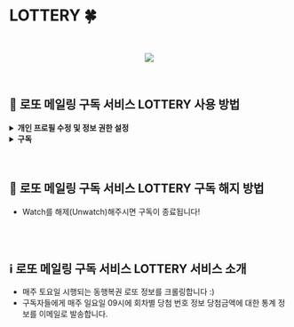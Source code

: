 # LOTTERY 🍀

<br/>
<p align="center">
  <img src="https://github.com/JH8459/LOTTERY/assets/83164003/f62202aa-0678-4936-ac77-78db1fc369e9"/>
</p>
<br/>

## 📌 로또 메일링 구독 서비스 LOTTERY 사용 방법

<details>
<summary><strong>개인 프로필 수정 및 정보 권한 설정</strong></summary>
  
#### 1️⃣ 개인 프로필 이메일 주소 수정

- LOTTERY🍀는 Github에 공개된 프로필 이메일 주소를 기반으로 메일 구독 서비스를 제공합니다.
- 따라서 Github 개인 프로필의 이메일란을 작성해주세요!

  <p align="center">
    <img src="https://github.com/JH8459/LOTTERY/assets/83164003/f53f96ba-4900-45a0-8642-a60fc381f9d8"/>
  </p>

#### 2️⃣ 계정 이메일 정보 권한 설정

- Github는 계정의 이메일 정보를 Private을 기본값으로 설정합니다 (**Emails - Keep My email addresses private** 옵션).
- 이메일 주소를 LOTTERY🍀가 알 수 있도록 Public으로 변경해주세요. (이메일 주소 공개 권한 수정이 어려우시다면 서비스 이용이 어렵습니다. 😭)

  <p align="center">
    <img src="https://https://github.com/JH8459/LOTTERY/assets/83164003/fc23db60-11de-4038-9668-03f4a307c5f1"/>
  </p>

</details>

<details>
<summary><strong>구독</strong></summary>
  
#### 1️⃣ Repository Watch

- 간단합니다! LOTTERY🍀 Repository의 Watch를 클릭하시면 구독이 시작됩니다.

</details>

<br/>
<br/>

## 📌 로또 메일링 구독 서비스 LOTTERY 구독 해지 방법

- Watch를 해제(Unwatch)해주시면 구독이 종료됩니다!

<br/>
<br/>

## ℹ️ 로또 메일링 구독 서비스 LOTTERY 서비스 소개

- 매주 토요일 시행되는 동행복권 로또 정보를 크롤링합니다 :)
- 구독자들에게 매주 일요일 09시에 회차별 당첨 번호 정보 당첨금액에 대한 통계 정보를 이메일로 발송합니다.

